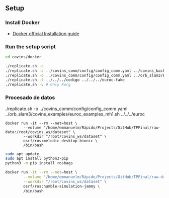 ## Setup

### Install Docker
  - [Docker official Installation guide](https://docs.docker.com/engine/install/)

### Run the setup script

```bash
cd covins/docker

./replicate.sh -c
./replicate.sh -s ../covins_comm/config/config_comm.yaml ../covins_backend/config/config_backend.yaml
./replicate.sh -o ../covins_comm/config/config_comm.yaml ../orb_slam3/Examples/ROS/ORB_SLAM3/launch/launch_docker_ros_euroc.launch 0
./replicate.sh -t ../../../codigo ../../../euroc-fake
./replicate.sh -v # Only Xorg
```

### Procesado de datos

./replicate.sh -o ../covins_comm/config/config_comm.yaml ../orb_slam3/covins_examples/euroc_examples_mh1.sh ../../../euroc

```
docker run -it --rm --net=host \
        --volume "/home/emmanuelm/Rápido/Projects/GitHub/TPFinal/raw-data:/root/covins_ws/dataset" \
        --workdir "/root/covins_ws/dataset" \
        osrf/ros:melodic-desktop-bionic \
        /bin/bash
```

```bash
sudo apt update
sudo apt install python3-pip
python3 -m pip install rosbags

docker run -it --rm --net=host \
        --volume "/home/emmanuelm/Rápido/Projects/GitHub/TPFinal/raw-data:/root/covins_ws/dataset" \
        --workdir "/root/covins_ws/dataset" \
        osrf/ros:humble-simulation-jammy \
        /bin/bash
```

